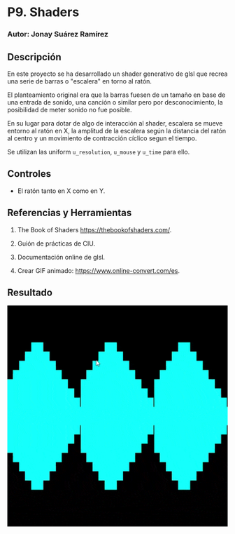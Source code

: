 # P9. Shaders

### Autor: Jonay Suárez Ramírez

## Descripción

En este proyecto se ha desarrollado un shader generativo de glsl que recrea una serie de barras o "escalera" en torno al ratón.

El planteamiento original era que la barras fuesen de un tamaño en base de una entrada de sonido, una canción o similar pero por desconocimiento, la posibilidad de meter sonido no fue posible.

En su lugar para dotar de algo de interacción al shader, escalera se mueve entorno al ratón en X, la amplitud de la escalera según la distancia del ratón al centro y un movimiento de contracción cíclico segun el tiempo.

Se utilizan las uniform `u_resolution`, `u_mouse` y `u_time` para ello.

## Controles
- El ratón tanto en X como en Y.

## Referencias y Herramientas

1. The Book of Shaders https://thebookofshaders.com/.

2. Guión de prácticas de CIU.

3. Documentación online de glsl.

4. Crear GIF animado: https://www.online-convert.com/es.


## Resultado
![Gif del uso de la aplicación](P9_Shader.gif)

